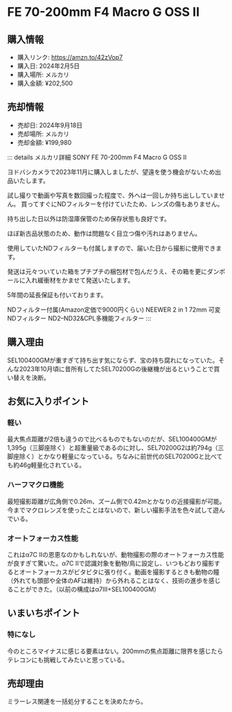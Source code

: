 # FE 70-200mm F4 Macro G OSS II
## 購入情報
- 購入リンク: <https://amzn.to/42zVop7>
- 購入日: 2024年2月5日
- 購入場所: メルカリ
- 購入金額: ¥202,500
## 売却情報
- 売却日: 2024年9月18日
- 売却場所: メルカリ
- 売却金額: ¥199,980

::: details メルカリ詳細
SONY FE 70-200mm F4 Macro G OSS Ⅱ

ヨドバシカメラで2023年11月に購入しましたが、望遠を使う機会がないため出品いたします。

試し撮りで動画や写真を数回撮った程度で、外へは一回しか持ち出ししていません。
買ってすぐにNDフィルターを付けていたため、レンズの傷もありません。

持ち出した日以外は防湿庫保管のため保存状態も良好です。

ほぼ新古品状態のため、動作は問題なく目立つ傷や汚れはありません。

使用していたNDフィルターも付属しますので、届いた日から撮影に使用できます。

発送は元々ついていた箱をプチプチの梱包材で包んだうえ、その箱を更にダンボールに入れ緩衝材をかませて発送いたします。

5年間の延長保証も付いております。

NDフィルター付属(Amazon定価で9000円くらい)
NEEWER 2 in 1 72mm 可変NDフィルター ND2–ND32&CPL多機能フィルター
:::
## 購入理由
SEL100400GMが重すぎて持ち出す気にならず、宝の持ち腐れになっていた。そんな2023年10月頃に昔所有してたSEL70200Gの後継機が出るということで買い替えを決断。
## お気に入りポイント
### 軽い
最大焦点距離が2倍も違うので比べるものでもないのだが、SEL100400GMが1,395g（三脚座除く）と超重量級であるのに対し、SEL70200G2は約794g（三脚座除く）とかなり軽量になっている。ちなみに前世代のSEL70200Gと比べても約46g軽量化されている。
### ハーフマクロ機能
最短撮影距離が広角側で0.26m、ズーム側で0.42mとかなりの近接撮影が可能。今までマクロレンズを使ったことはないので、新しい撮影手法を色々試して遊んでいる。
### オートフォーカス性能
これはα7C IIの恩恵なのかもしれないが、動物撮影の際のオートフォーカス性能が良すぎて驚いた。α7C IIで認識対象を動物/鳥に設定し、いつもどおり撮影するとオートフォーカスがビタビタに張り付く。動画を撮影するときも動物の瞳（外れても頭部や全体のAFは維持）から外れることはなく、技術の進歩を感じることができた。（以前の構成はα7III+SEL100400GM）
## いまいちポイント
### 特になし
今のところマイナスに感じる要素はない。200mmの焦点距離に限界を感じたらテレコンにも挑戦してみたいと思っている。
## 売却理由
ミラーレス関連を一括処分することを決めたから。
